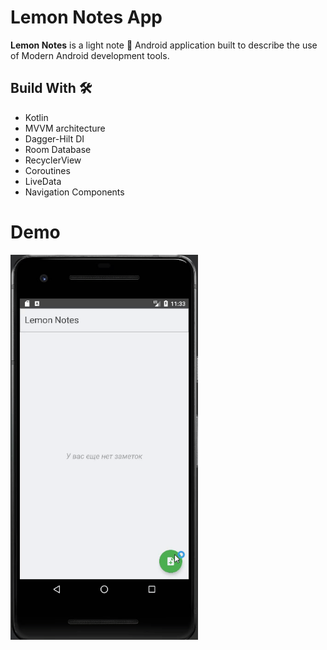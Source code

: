 # Lemon Notes App
**Lemon Notes** is a light note 📝 Android application built to describe the use of Modern Android development tools.

## Build With 🛠
- Kotlin
- MVVM architecture
- Dagger-Hilt DI
- Room Database
- RecyclerView
- Coroutines
- LiveData
- Navigation Components

# Demo

 <img src="app/demo/lemonNotesDemo.gif" width="300"/>